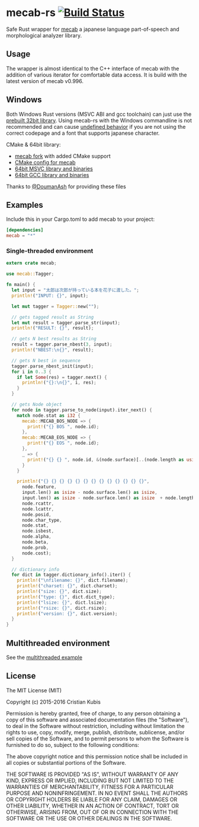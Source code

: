 # mecab-rs [![Build Status](https://travis-ci.org/tsurai/mecab-rs.svg?branch=master)](https://travis-ci.org/tsurai/mecab-rs)

Safe Rust wrapper for [mecab](https://taku910.github.io/mecab/) a japanese language part-of-speech and morphological analyzer library.

## Usage

The wrapper is almost identical to the C++ interface of mecab with the addition of various iterator for comfortable data access. It is build with the latest version of mecab v0.996.

## Windows

Both Windows Rust versions (MSVC ABI and gcc toolchain) can just use the [prebuilt 32bit library](https://mecab.googlecode.com/svn/trunk/mecab/doc/index.html#download).
Using mecab-rs with the Windows commandline is not recommended and can cause [undefined behavior](https://github.com/tsurai/mecab-rs/issues/3#issuecomment-182297235) if you are not using the correct codepage and a font that supports japanese character.

CMake & 64bit library:
* [mecab fork](https://github.com/DoumanAsh/mecab) with added CMake support
* [CMake config for mecab](https://drive.google.com/file/d/0B7w3ZGc8CTgqRVo0Snp2ZzBTNkk/view?usp=sharing)
* [64bit MSVC library and binaries](https://drive.google.com/file/d/0B7w3ZGc8CTgqSmtrM2JCd3VXaVk/view?usp=sharing)
* [64bit GCC library and binaries](https://drive.google.com/file/d/0B7w3ZGc8CTgqUjJweENpa2dvcG8/view?usp=sharing)

Thanks to [@DoumanAsh](https://github.com/DoumanAsh) for providing these files

## Examples

Include this in your Cargo.toml to add mecab to your project:
```toml
[dependencies]
mecab = "*"
```
### Single-threaded environment

```Rust
extern crate mecab;

use mecab::Tagger;

fn main() {
  let input = "太郎は次郎が持っている本を花子に渡した。";
  println!("INPUT: {}", input);

  let mut tagger = Tagger::new("");

  // gets tagged result as String
  let mut result = tagger.parse_str(input);
  println!("RESULT: {}", result);

  // gets N best results as String
  result = tagger.parse_nbest(3, input);
  println!("NBEST:\n{}", result);

  // gets N best in sequence
  tagger.parse_nbest_init(input);
  for i in 0..3 {
    if let Some(res) = tagger.next() {
      println!("{}:\n{}", i, res);
    }
  }

  // gets Node object
  for node in tagger.parse_to_node(input).iter_next() {
    match node.stat as i32 {
      mecab::MECAB_BOS_NODE => {
        print!("{} BOS ", node.id);
      },
      mecab::MECAB_EOS_NODE => {
        print!("{} EOS ", node.id);
      },
      _ => {
        print!("{} {} ", node.id, &(node.surface)[..(node.length as usize)]);
      }
    }

    println!("{} {} {} {} {} {} {} {} {} {} {} {} {}",
      node.feature,
      input.len() as isize - node.surface.len() as isize,
      input.len() as isize - node.surface.len() as isize  + node.length as isize,
      node.rcattr,
      node.lcattr,
      node.posid,
      node.char_type,
      node.stat,
      node.isbest,
      node.alpha,
      node.beta,
      node.prob,
      node.cost);
  }

  // dictionary info
  for dict in tagger.dictionary_info().iter() {
    println!("\nfilename: {}", dict.filename);
    println!("charset: {}", dict.charset);
    println!("size: {}", dict.size);
    println!("type: {}", dict.dict_type);
    println!("lsize: {}", dict.lsize);
    println!("rsize: {}", dict.rsize);
    println!("version: {}", dict.version);
  }
}
```
## Multithreaded environment
See the [multithreaded example](examples/multithreaded.rs)

## License

The MIT License (MIT)

Copyright (c) 2015-2016 Cristian Kubis

Permission is hereby granted, free of charge, to any person obtaining a copy
of this software and associated documentation files (the "Software"), to deal
in the Software without restriction, including without limitation the rights
to use, copy, modify, merge, publish, distribute, sublicense, and/or sell
copies of the Software, and to permit persons to whom the Software is
furnished to do so, subject to the following conditions:

The above copyright notice and this permission notice shall be included in all
copies or substantial portions of the Software.

THE SOFTWARE IS PROVIDED "AS IS", WITHOUT WARRANTY OF ANY KIND, EXPRESS OR
IMPLIED, INCLUDING BUT NOT LIMITED TO THE WARRANTIES OF MERCHANTABILITY,
FITNESS FOR A PARTICULAR PURPOSE AND NONINFRINGEMENT. IN NO EVENT SHALL THE
AUTHORS OR COPYRIGHT HOLDERS BE LIABLE FOR ANY CLAIM, DAMAGES OR OTHER
LIABILITY, WHETHER IN AN ACTION OF CONTRACT, TORT OR OTHERWISE, ARISING FROM,
OUT OF OR IN CONNECTION WITH THE SOFTWARE OR THE USE OR OTHER DEALINGS IN THE
SOFTWARE.
